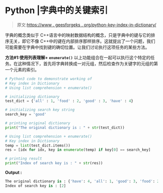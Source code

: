# Python |字典中的关键索引

> 原文:[https://www . geesforgeks . org/python-key-index-in-dictionary/](https://www.geeksforgeeks.org/python-key-index-in-dictionary/)

字典的概念类似于 C++语言中的映射数据结构的概念，只是字典中的键与它的排序无关，即它不像 C++中的键在内部排序那样排序。这就提出了一个问题，我们可能需要在字典中找到键的确切位置。让我们讨论执行这项任务的某些方法。

**方法#1:使用列表理解+ `enumerate()`**
以上功能组合在一起可以执行这个特定的任务。在这种情况下，首先将字典转换成一对元组，然后检查作为关键字的元组的第一个元素的索引。

```py
# Python3 code to demonstrate working of
# Key index in Dictionary
# Using list comprehension + enumerate()

# initializing dictionary
test_dict = {'all' : 1, 'food' : 2, 'good' : 3, 'have' : 4}

# initializing search key string
search_key = 'good'

# printing original dictionary
print("The original dictionary is : " + str(test_dict))

# Using list comprehension + enumerate()
# Key index in Dictionary
temp = list(test_dict.items()) 
res = [idx for idx, key in enumerate(temp) if key[0] == search_key]

# printing result 
print("Index of search key is : " + str(res))
```

**Output :**

```py
The original dictionary is : {'have': 4, 'all': 1, 'good': 3, 'food': 2}
Index of search key is : [2]

```